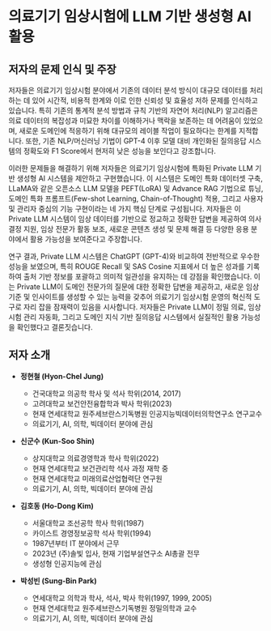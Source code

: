 # 의료기기 임상시험에 LLM 기반 생성형 AI 활용

## 저자의 문제 인식 및 주장

저자들은 의료기기 임상시험 분야에서 기존의 데이터 분석 방식이 대규모 데이터를 처리하는 데 있어 시간적, 비용적 한계와 이로 인한 신뢰성 및 효율성 저하 문제를 인식하고 있습니다. 특히 기존의 통계적 분석 방법과 규칙 기반의 자연어 처리(NLP) 알고리즘은 의료 데이터의 복잡성과 미묘한 차이를 이해하거나 맥락을 보존하는 데 어려움이 있었으며, 새로운 도메인에 적응하기 위해 대규모의 레이블 작업이 필요하다는 한계를 지적합니다. 또한, 기존 NLP/머신러닝 기법이 GPT-4 이후 모델 대비 개인화된 질의응답 시스템의 정확도와 F1 Score에서 현저히 낮은 성능을 보인다고 강조합니다.

이러한 문제들을 해결하기 위해 저자들은 의료기기 임상시험에 특화된 Private LLM 기반 생성형 AI 시스템을 제안하고 구현했습니다. 이 시스템은 도메인 특화 데이터셋 구축, LLaMA와 같은 오픈소스 LLM 모델을 PEFT(LoRA) 및 Advance RAG 기법으로 튜닝, 도메인 특화 프롬프트(Few-shot Learning, Chain-of-Thought) 적용, 그리고 사용자 및 관리자 중심의 기능 구현이라는 네 가지 핵심 단계로 구성됩니다. 저자들은 이 Private LLM 시스템이 임상 데이터를 기반으로 정교하고 정확한 답변을 제공하여 의사결정 지원, 임상 전문가 활동 보조, 새로운 콘텐츠 생성 및 문제 해결 등 다양한 응용 분야에서 활용 가능성을 보여준다고 주장합니다.

연구 결과, Private LLM 시스템은 ChatGPT (GPT-4)와 비교하여 전반적으로 우수한 성능을 보였으며, 특히 ROUGE Recall 및 SAS Cosine 지표에서 더 높은 성과를 기록하여 출처 기반 정보를 포괄하고 의미적 일관성을 유지하는 데 강점을 확인했습니다. 이는 Private LLM이 도메인 전문가의 질문에 대한 정확한 답변을 제공하고, 새로운 임상 기준 및 인사이트를 생성할 수 있는 능력을 갖추어 의료기기 임상시험 운영의 혁신적 도구로 자리 잡을 잠재력이 있음을 시사합니다. 저자들은 Private LLM이 정밀 의료, 임상시험 관리 자동화, 그리고 도메인 지식 기반 질의응답 시스템에서 실질적인 활용 가능성을 확인했다고 결론짓습니다.

## 저자 소개

*   **정현철 (Hyon-Chel Jung)**
    *   건국대학교 의공학 학사 및 석사 학위(2014, 2017)
    *   고려대학교 보건안전융합학과 박사 학위(2023)
    *   현재 연세대학교 원주세브란스기독병원 인공지능빅데이터의학연구소 연구교수
    *   의료기기, AI, 의학, 빅데이터 분야에 관심

*   **신군수 (Kun-Soo Shin)**
    *   상지대학교 의료경영학과 학사 학위(2022)
    *   현재 연세대학교 보건관리학 석사 과정 재학 중
    *   현재 연세대학교 미래의료산업협력단 연구원
    *   의료기기, AI, 의학, 빅데이터 분야에 관심

*   **김호동 (Ho-Dong Kim)**
    *   서울대학교 조선공학 학사 학위(1987)
    *   카이스트 경영정보공학 석사 학위(1994)
    *   1987년부터 IT 분야에서 근무
    *   2023년 (주)솔빛 입사, 현재 기업부설연구소 AI총괄 전무
    *   생성형 인공지능에 관심

*   **박성빈 (Sung-Bin Park)**
    *   연세대학교 의학과 학사, 석사, 박사 학위(1997, 1999, 2005)
    *   현재 연세대학교 원주세브란스기독병원 정밀의학과 교수
    *   의료기기, AI, 의학, 빅데이터 분야에 관심